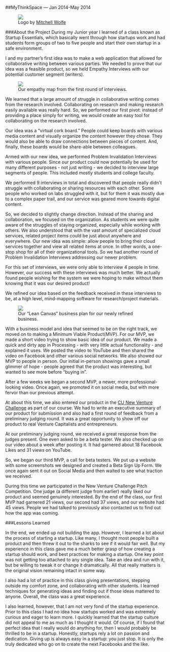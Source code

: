 ##MyThinkSpace &mdash; Jan 2014-May 2014

<figure class="full">
<img src="resources/mts/images/logo.png">
<figcaption>Logo by <a href="http://mitchellwolfe.com/" target="_blank">Mitchell Wolfe</a></figcaption>
</figure>
	
###About the Project
During my Junior year I learned of a class known as Startup Essentials, which basically went through how startups work and had students form groups of two to five people and start their own startup in a safe environment.
	
I and my partner&rsquo;s first idea was to make a web application that allowed for collaborative writing between various parties. We needed to prove that our idea was a feasible product, so we held Empathy Interviews with our potential customer segment (writers).

<figure class="full">
<img src="resources/mts/images/empathy.png">
<figcaption>Our empathy map from the first round of interviews.</figcaption>
</figure>

We learned that a large amount of struggle in collaborative writing comes from the research involved. Collaborating on research and making research easily available was really hard. So, we performed our first pivot: instead of providing a place simply for writing, we would create an easy tool for collaborating on the research involved.

Our idea was a &ldquo;virtual cork board.&rdquo; People could keep boards with various media content and visually organize the content however they chose. They would also be able to draw connections between pieces of content. And, finally, these boards would be share-able between colleagues.

Armed with our new idea, we performed Problem Invalidation Interviews with various people. Since our product could now potentially be used for many different purposes - not just writing - we decided to interview large segments of people. This included mostly students and college faculty.

We performed 9 interviews in total and discovered that people really didn't struggle with collaborating or sharing resources with each other. Some people who worked on labs struggled with it, but for them it was mostly due to a complex paper trail, and our service was geared more towards digital content.

So, we decided to slightly change direction. Instead of the sharing and collaboration, we focused on the organization. As students we were quite aware of the struggles of staying organized, especially while working with others. We also understood that with the vast amount of specialized cloud services, related project items could be just about anywhere and everywhere. Our new idea was simple: allow people to bring their cloud services together and view all related items at once. In other words, a one-stop shop for all of their organizational tools. So we had another round of Problem Invalidation Interviews addressing our newer problem.

For this set of interviews, we were only able to interview 4 people in time. However, our success with these interviews was much better. We actually found people wishing for the system we were hoping to make without them knowing that it was our desired product!

We refined our idea based on the feedback received in these interviews to be, at a high level, mind-mapping software for research/project materials.

<figure class="full">
<img src="resources/mts/images/leancanvas.png">
<figcaption>Our &ldquo;Lean Canvas&ldquo; business plan for our newly refined business.</figcaption>
</figure>

With a business model and idea that seemed to be on the right track, we moved on to making a Minimum Viable Product(MVP). For our MVP, we made a short video trying to show basic idea of our product. We made a quick and dirty app in Processing - with very little actual functionality - and explained it uses. We posted the video to YouTube and then shared the video on Facebook and other various social networks. We also showed our MVP to people in person. Our initial in-person showings gave a small glimmer of hope - people agreed that the product was interesting, but wanted to see more before &ldquo;buying in&rdquo;.

After a few weeks we began a second MVP, a newer, more professional-looking video. Once again, we promoted it on social media, but with more fervor than our previous attempt.

At about this time, we also entered our product in the <a href="http://cunvc.org/" target="_blank">CU New Venture Challenge</a> as part of our course. We had to write an executive summary of our product for submission and also had a first round of feedback from a preliminary judging round. It was a great opportunity to show off our product to real Venture Capitalists and entrepreneurs. 

At our preliminary judging round, we received  a great response from the judges present. One even asked to be a beta tester. We also checked up on our video about a week after posting it. It had garnered about 18 Facebook Likes and 31 views on YouTube.

So, we began our third MVP, a call for beta testers. We put up a website with some screenshots we designed and created a Beta Sign Up Form. We once again sent it out on Social Media and then waited to see what traction we received.

During this time we participated in the New Venture Challenge Pitch Competition. One judge (a different judge from earlier) really liked our product and seemed genuinely interested. By the end of the class, our first MVP had garnered 21 views, our second had 37 views, and our website had 45 views. People we had talked to previously also contacted us to find out how the app was coming.

###Lessons Learned

In the end, we ended up not building the app. However, I learned a lot about the process of starting a startup. Like many, I thought most people built a product and then threw it out to the sharks to see if it would fair well. But my experience in this class gave me a much better grasp of how creating a startup should work, and best practices for making a startup. One key point was not getting too attached to any single idea. Take an idea and run with it, but be willing to tweak it or change it dramatically. All that really matters is the original vision remaining intact in some way.

I also had a lot of practice in this class giving presentations, stepping outside my comfort zone, and collaborating with other students. I learned techniques for generating ideas and finding out if those ideas mattered to anyone. Overall, the class was a great experience.

I also learned, however, that I am not very fond of the startup experience. Prior to this class I had no idea how startups worked and was extremely curious and eager to learn more. I quickly learned that the startup culture did not appeal to me as much as I thought it would. Of course, if I found that perfect idea that I really would do anything for, then I would probably be thrilled to be in a startup. Honestly, startups rely a lot on passion and dedication. Giving up is always easy in a startup: you just stop. It is only the truly dedicated who go on to create the next Facebooks and the like.